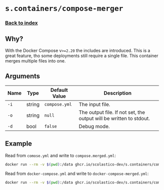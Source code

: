 # `s.containers/compose-merger`

### [Back to index](../../README.md)

## Why?

With the Docker Compose v`>=2.20` the includes are introduced. This is a great feature, tho some deployments still require a single file. This container merges multiple files into one.

## Arguments

| Name          | Type   | Default Value | Description                                                                 |
| ------------- | ------ | ------------- | --------------------------------------------------------------------------- |
| `-i`          | string | `compose.yml` | The input file.                                                             |
| `-o`          | string | `null`        | The output file. If not set, the output will be written to stdout.          |
| `-d`          | bool   | `false`       | Debug mode.                                                                 |

## Example

Read from `comose.yml` and write to `compose.merged.yml`:

```bash
docker run --rm -v $(pwd):/data ghcr.io/scolastico-dev/s.containers/compose-merger -o compose.merged.yml
```

Read from `docker-compose.yml` and write to `docker-compose-merged.yml`:

```bash
docker run --rm -v $(pwd):/data ghcr.io/scolastico-dev/s.containers/compose-merger -i docker-compose.yml -o docker-compose-merged.yml
```

